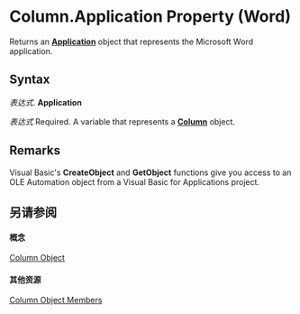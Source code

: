 
# Column.Application Property (Word)

Returns an  **[Application](d1cf6f8f-4e88-bf01-93b4-90a83f79cb44.md)** object that represents the Microsoft Word application.


## Syntax

 _表达式_. **Application**

 _表达式_ Required. A variable that represents a **[Column](49d68571-2a57-6795-34b9-eb09aeb43043.md)** object.


## Remarks

Visual Basic's  **CreateObject** and **GetObject** functions give you access to an OLE Automation object from a Visual Basic for Applications project.


## 另请参阅


#### 概念


[Column Object](49d68571-2a57-6795-34b9-eb09aeb43043.md)
#### 其他资源


[Column Object Members](http://msdn.microsoft.com/library/e8b86d58-eb4b-6d02-7171-f70436a31f4c%28Office.15%29.aspx)